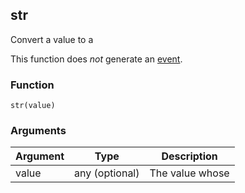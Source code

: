 ## str

Convert a value to a

This function does *not* generate an [event](#events).

### Function
`str(value)`

### Arguments
Argument | Type | Description
-------- | ---- | -----------
value | any (optional) | The value whose

